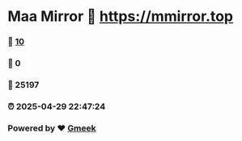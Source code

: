 # Maa Mirror :link: https://mmirror.top 
### :page_facing_up: [10](https://mmirror.top/tag.html) 
### :speech_balloon: 0 
### :hibiscus: 25197 
### :alarm_clock: 2025-04-29 22:47:24 
### Powered by :heart: [Gmeek](https://github.com/Meekdai/Gmeek)
